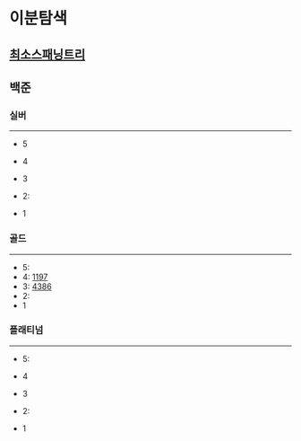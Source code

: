 # 이분탐색
## [최소스패닝트리](..%2F..%2FAlgorithmTheory%2F%EC%B5%9C%EC%86%8C%EC%8A%A4%ED%8C%A8%EB%8B%9D%ED%8A%B8%EB%A6%AC.md)
## 백준

### 실버

---

- 5
- 4
- 3
- 2:

- 1

### 골드

---

- 5:
- 4:
[1197](1197%2F1197.md)
- 3:
[4386](4386%2F4386.md)
- 2:
- 1


### 플래티넘

---

- 5:
- 4
- 3
- 2:

- 1
